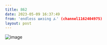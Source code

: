 ```yaml
---
title: 862
date: 2023-05-09 16:37:49
from: 'endless шизing ⍼' (channel1162404975)
layout: post
---
```


![image](photos/photo_45@09-05-2023_16-37-49.jpg)


